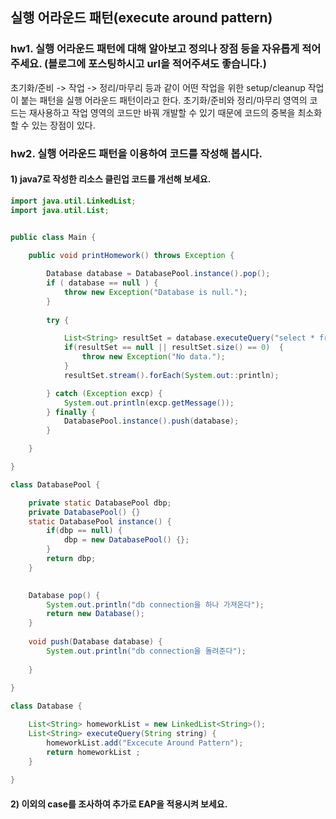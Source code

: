 ## 실행 어라운드 패턴(execute around pattern)
### hw1. 실행 어라운드 패턴에 대해 알아보고 정의나 장점 등을 자유롭게 적어주세요. (블로그에 포스팅하시고 url을 적어주셔도 좋습니다.)
초기화/준비 -> 작업 -> 정리/마무리 등과 같이 어떤 작업을 위한 setup/cleanup 작업이 붙는 패턴을 실행 어라운드 패턴이라고 한다.
초기화/준비와 정리/마무리 영역의 코드는 재사용하고 작업 영역의 코드만 바꿔 개발할 수 있기 때문에 코드의 중복을 최소화할 수 있는 장점이 있다.

### hw2. 실행 어라운드 패턴을 이용하여 코드를 작성해 봅시다.

#### 1) java7로 작성한 리소스 클린업 코드를 개선해 보세요.
```java
import java.util.LinkedList;
import java.util.List;


public class Main {
    
    public void printHomework() throws Exception {

        Database database = DatabasePool.instance().pop();
        if ( database == null ) {
            throw new Exception("Database is null.");
        }
        
        try {

            List<String> resultSet = database.executeQuery("select * from homework");
            if(resultSet == null || resultSet.size() == 0)  {
                throw new Exception("No data.");
            }
            resultSet.stream().forEach(System.out::println);

        } catch (Exception excp) {
            System.out.println(excp.getMessage());
        } finally {
            DatabasePool.instance().push(database);
        }

    }

}

class DatabasePool {

    private static DatabasePool dbp;
    private DatabasePool() {}
    static DatabasePool instance() {
        if(dbp == null) {
            dbp = new DatabasePool() {};
        }
        return dbp;
    }

    
    Database pop() {
        System.out.println("db connection을 하나 가져온다");
        return new Database();
    }
    
    void push(Database database) {
        System.out.println("db connection을 돌려준다");
        
    }
    
}

class Database {

    List<String> homeworkList = new LinkedList<String>();
    List<String> executeQuery(String string) {
        homeworkList.add("Excecute Around Pattern");
        return homeworkList ; 
    }
    
}
```

#### 2) 이외의 case를 조사하여 추가로 EAP을 적용시켜 보세요.




